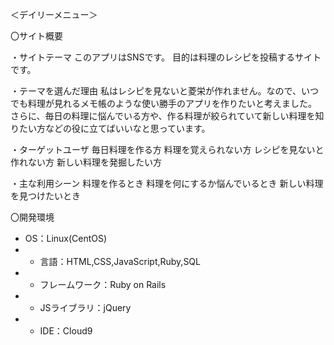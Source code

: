 ＜デイリーメニュー＞

〇サイト概要

・サイトテーマ
このアプリはSNSです。
目的は料理のレシピを投稿するサイトです。

・テーマを選んだ理由
私はレシピを見ないと菱栄が作れません。なので、いつでも料理が見れるメモ帳のような使い勝手のアプリを作りたいと考えました。
さらに、毎日の料理に悩んでいる方や、作る料理が絞られていて新しい料理を知りたい方などの役に立てばいいなと思っています。

・ターゲットユーザ
毎日料理を作る方
料理を覚えられない方
レシピを見ないと作れない方
新しい料理を発掘したい方

・主な利用シーン
料理を作るとき
料理を何にするか悩んでいるとき
新しい料理を見つけたいとき


〇開発環境
- OS：Linux(CentOS)
- - 言語：HTML,CSS,JavaScript,Ruby,SQL
- - フレームワーク：Ruby on Rails
- - JSライブラリ：jQuery
- - IDE：Cloud9